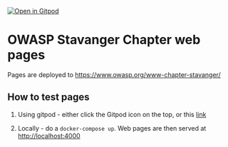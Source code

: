 [![Open in Gitpod](https://gitpod.io/button/open-in-gitpod.svg)](https://gitpod.io/#https://github.com/owasp/www-chapter-stavanger)

# OWASP Stavanger Chapter web pages

Pages are deployed to https://www.owasp.org/www-chapter-stavanger/

## How to test pages

1. Using gitpod - either click the Gitpod icon on the top, or this [link](https://gitpod.io/#https://github.com/owasp/www-chapter-stavanger)

2. Locally - do a `docker-compose up`. Web pages are then served at [http://localhost:4000](http://localhost:4000)

